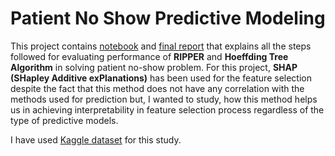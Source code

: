 # Patient No Show Predictive Modeling

This project contains [notebook](https://github.com/muneeb706/patient-no-show/blob/main/Patient_NoShow_Predictive_Modeling.ipynb) and [final report](https://github.com/muneeb706/patient-no-show/blob/main/Muneeb_Final_Report.pdf) that explains all the steps followed for evaluating performance of <strong>RIPPER</strong> and <strong>Hoeffding Tree Algorithm</strong> in solving patient no-show problem. For this project, <strong>SHAP (SHapley Additive exPlanations)</strong> has been used for the feature selection despite the fact that this method does not have any correlation with the methods used for prediction but, I wanted to study, how this method helps us in achieving interpretability in feature selection process regardless of the type of predictive models.

I have used [Kaggle dataset](https://www.kaggle.com/joniarroba/noshowappointments) for this study.

## 
